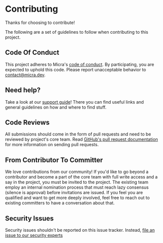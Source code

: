 # Contributing

Thanks for choosing to contribute!

The following are a set of guidelines to follow when contributing to this project.

## Code Of Conduct

This project adheres to Micra's [code of conduct](./CODE_OF_CONDUCT.md). By participating,
you are expected to uphold this code. Please report unacceptable behavior to
[contact@micra.dev](mailto:contact@micra.dev).

## Need help?

Take a look at our [support guide](./SUPPORT.md)! There you can find useful links and general guidelines on how and where to find stuff.

## Code Reviews

All submissions should come in the form of pull requests and need to be reviewed
by project's core team. Read [GitHub's pull request documentation](https://help.github.com/articles/about-pull-requests/)
for more information on sending pull requests.

## From Contributor To Committer

We love contributions from our community! If you'd like to go beyond a contributor
and become a part of the core team with full write access and a say in the project, you must
be invited to the project. The existing team employ an internal nomination
process that must reach lazy consensus (silence is approval) before invitations
are issued. If you feel you are qualified and want to get more deeply involved,
feel free to reach out to existing committers to have a conversation about that.

## Security Issues

Security issues shouldn't be reported on this issue tracker. Instead, [file an issue to our security experts](mailto:contact@micra.dev)
